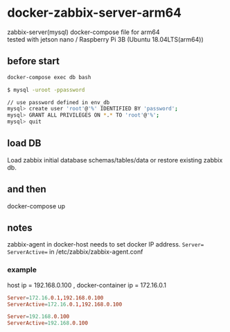 # docker-zabbix-server-arm64
zabbix-server(mysql) docker-compose file for arm64  
tested with jetson nano / Raspberry Pi 3B (Ubuntu 18.04LTS(arm64))

## before start 

```sh
docker-compose exec db bash

$ mysql -uroot -ppassword

// use password defined in env_db
mysql> create user 'root'@'%' IDENTIFIED BY 'password'; 
mysql> GRANT ALL PRIVILEGES ON *.* TO 'root'@'%';
mysql> quit
```

## load DB

Load zabbix initial database schemas/tables/data or restore existing zabbix db.

## and then

docker-compose up

## notes

zabbix-agent in docker-host needs to set docker IP address.
`Server=` `ServerActive=` in /etc/zabbix/zabbix-agent.conf

### example

host ip = 192.168.0.100 , docker-container ip = 172.16.0.1

```zabbix-agent.conf at docker-host
Server=172.16.0.1,192.168.0.100
ServerActive=172.16.0.1,192.168.0.100
```

```zabbix-agent.conf at other-host
Server=192.168.0.100
ServerActive=192.168.0.100
```
